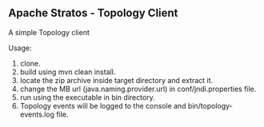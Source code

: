 ## Apache Stratos - Topology Client

A simple Topology client

Usage: 
1. clone.
2. build using mvn clean install.
3. locate the zip archive inside target directory and extract it.
4. change the MB url (java.naming.provider.url) in conf/jndi.properties file.
5. run using the executable in bin directory.
6. Topology events will be logged to the console and bin/topology-events.log file.
